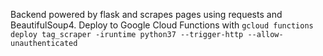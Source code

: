 Backend powered by flask and scrapes pages using requests and BeautifulSoup4.
Deploy to Google Cloud Functions with `gcloud functions deploy tag_scraper -iruntime python37 --trigger-http --allow-unauthenticated`
